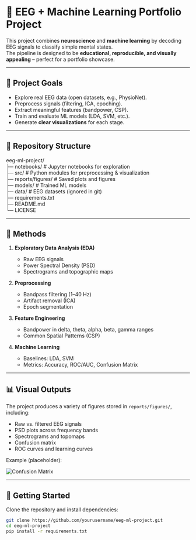 # 🧠 EEG + Machine Learning Portfolio Project  

This project combines **neuroscience** and **machine learning** by decoding EEG signals to classify simple mental states.  
The pipeline is designed to be **educational, reproducible, and visually appealing** – perfect for a portfolio showcase.  

---

## 📌 Project Goals
- Explore real EEG data (open datasets, e.g., PhysioNet).
- Preprocess signals (filtering, ICA, epoching).
- Extract meaningful features (bandpower, CSP).
- Train and evaluate ML models (LDA, SVM, etc.).
- Generate **clear visualizations** for each stage.

---

## 📂 Repository Structure  
eeg-ml-project/  
├─ notebooks/ # Jupyter notebooks for exploration  
├─ src/ # Python modules for preprocessing & visualization  
├─ reports/figures/ # Saved plots and figures  
├─ models/ # Trained ML models  
├─ data/ # EEG datasets (ignored in git)  
├─ requirements.txt  
├─ README.md  
└─ LICENSE  


---

## 🔬 Methods
1. **Exploratory Data Analysis (EDA)**  
   - Raw EEG signals  
   - Power Spectral Density (PSD)  
   - Spectrograms and topographic maps  

2. **Preprocessing**  
   - Bandpass filtering (1–40 Hz)  
   - Artifact removal (ICA)  
   - Epoch segmentation  

3. **Feature Engineering**  
   - Bandpower in delta, theta, alpha, beta, gamma ranges  
   - Common Spatial Patterns (CSP)  

4. **Machine Learning**  
   - Baselines: LDA, SVM  
   - Metrics: Accuracy, ROC/AUC, Confusion Matrix  

---

## 📊 Visual Outputs
The project produces a variety of figures stored in `reports/figures/`, including:
- Raw vs. filtered EEG signals  
- PSD plots across frequency bands  
- Spectrograms and topomaps  
- Confusion matrix  
- ROC curves and learning curves  

Example (placeholder):  

![Confusion Matrix](reports/figures/confusion_matrix.png)  

---

## 🚀 Getting Started
Clone the repository and install dependencies:
```bash
git clone https://github.com/yourusername/eeg-ml-project.git
cd eeg-ml-project
pip install -r requirements.txt
